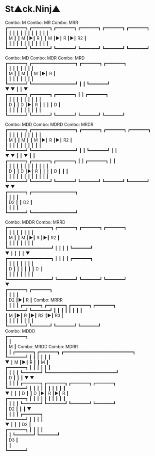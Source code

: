 
# St▲ck.Ninj▲


Combo: M          Combo: MR                   Combo: MRR                      
┏━━━━━━━┓         ┏━━━━━━━┓ ┏━━━━━━━┓         ┏━━━━━━━┓ ┏━━━━━━━┓ ┏━━━━━━━┓   
┃       ┃         ┃       ┃ ┃       ┃         ┃       ┃ ┃       ┃ ┃       ┃   
┃   M   ┃         ┃   M   ┃▶┃   R   ┃         ┃   M   ┃▶┃   R   ┃▶┃   R2  ┃   
┃       ┃         ┃       ┃ ┃       ┃         ┃       ┃ ┃       ┃ ┃       ┃   
┗━━━━━━━┛         ┗━━━━━━━┛ ┗━━━━━━━┛         ┗━━━━━━━┛ ┗━━━━━━━┛ ┗━━━━━━━┛   
                                                                        
                                                                        
                                                                        
Combo: MD         Combo: MDR                 Combo: MRD                       
┏━━━━━━━┓         ┏━━━━━━━━━━━━━━━━━┓        ┏━━━━━━━┓ ┏━━━━━━━┓              
┃       ┃         ┃                 ┃        ┃       ┃ ┃       ┃              
┃   M   ┃         ┃   M             ┃        ┃   M   ┃▶┃   R   ┃              
┃       ┃         ┃                 ┃        ┃       ┃ ┃       ┃              
┗━━━━━━━┛         ┗━━━━━━━━━━━━━━━━━┛        ┃       ┃ ┗━━━━━━━┛              
    ▼                 ▼                      ┃       ┃     ▼                  
┏━━━━━━━┓         ┏━━━━━━━┓ ┏━━━━━━━┓        ┃       ┃ ┏━━━━━━━┓              
┃       ┃         ┃       ┃ ┃       ┃        ┃       ┃ ┃       ┃              
┃   D   ┃         ┃   D   ┃▶┃   R   ┃        ┃       ┃ ┃   D   ┃              
┃       ┃         ┃       ┃ ┃       ┃        ┃       ┃ ┃       ┃              
┗━━━━━━━┛         ┗━━━━━━━┛ ┗━━━━━━━┛        ┗━━━━━━━┛ ┗━━━━━━━┛              
                                                                        
                                                                        
                                                                        
Combo: MDD        Combo: MDRD               Combo: MRDR                       
┏━━━━━━━┓         ┏━━━━━━━━━━━━━━━━━┓       ┏━━━━━━━┓ ┏━━━━━━━┓ ┏━━━━━━━┓     
┃       ┃         ┃                 ┃       ┃       ┃ ┃       ┃ ┃       ┃     
┃   M   ┃         ┃   M             ┃       ┃   M   ┃▶┃   R   ┃▶┃   R2  ┃     
┃       ┃         ┃                 ┃       ┃       ┃ ┃       ┃ ┃       ┃     
┗━━━━━━━┛         ┗━━━━━━━━━━━━━━━━━┛       ┃       ┃ ┗━━━━━━━┛ ┃       ┃     
    ▼                 ▼                     ┃       ┃     ▼     ┃       ┃     
┏━━━━━━━┓         ┏━━━━━━━┓ ┏━━━━━━━┓       ┃       ┃ ┏━━━━━━━┓ ┃       ┃     
┃       ┃         ┃       ┃ ┃       ┃       ┃       ┃ ┃       ┃ ┃       ┃     
┃   D   ┃         ┃   D   ┃▶┃   R   ┃       ┃       ┃ ┃   D   ┃ ┃       ┃     
┃       ┃         ┃       ┃ ┃       ┃       ┃       ┃ ┃       ┃ ┃       ┃     
┗━━━━━━━┛         ┗━━━━━━━┛ ┗━━━━━━━┛       ┗━━━━━━━┛ ┗━━━━━━━┛ ┗━━━━━━━┛     
    ▼                 ▼                                                       
┏━━━━━━━┓         ┏━━━━━━━━━━━━━━━━━┓                                         
┃       ┃         ┃                 ┃                                         
┃   D2  ┃         ┃   D2            ┃                                         
┃       ┃         ┃                 ┃                                         
┗━━━━━━━┛         ┗━━━━━━━━━━━━━━━━━┛                                         
                                                                        
                                                                        
                                                                        
Combo: MDDR                 Combo: MRRD                                       
┏━━━━━━━━━━━━━━━━━┓         ┏━━━━━━━┓ ┏━━━━━━━┓ ┏━━━━━━━┓                     
┃                 ┃         ┃       ┃ ┃       ┃ ┃       ┃                     
┃   M             ┃         ┃   M   ┃▶┃   R   ┃▶┃   R2  ┃                     
┃                 ┃         ┃       ┃ ┃       ┃ ┃       ┃                     
┗━━━━━━━━━━━━━━━━━┛         ┃       ┃ ┃       ┃ ┗━━━━━━━┛                     
    ▼                       ┃       ┃ ┃       ┃     ▼                     
┏━━━━━━━━━━━━━━━━━┓         ┃       ┃ ┃       ┃ ┏━━━━━━━┓                     
┃                 ┃         ┃       ┃ ┃       ┃ ┃       ┃                     
┃   D             ┃         ┃       ┃ ┃       ┃ ┃   D   ┃                     
┃                 ┃         ┃       ┃ ┃       ┃ ┃       ┃                     
┗━━━━━━━━━━━━━━━━━┛         ┗━━━━━━━┛ ┗━━━━━━━┛ ┗━━━━━━━┛                     
    ▼                                                                         
┏━━━━━━━┓ ┏━━━━━━━┓                                                           
┃       ┃ ┃       ┃                                                           
┃   D2  ┃▶┃   R   ┃         Combo: MRRR                                       
┃       ┃ ┃       ┃         ┏━━━━━━━┓ ┏━━━━━━━┓ ┏━━━━━━━┓ ┏━━━━━━━┓           
┗━━━━━━━┛ ┗━━━━━━━┛         ┃       ┃ ┃       ┃ ┃       ┃ ┃       ┃           
                            ┃   M   ┃▶┃   R   ┃▶┃   R2  ┃▶┃   R3  ┃           
                            ┃       ┃ ┃       ┃ ┃       ┃ ┃       ┃           
                            ┗━━━━━━━┛ ┗━━━━━━━┛ ┗━━━━━━━┛ ┗━━━━━━━┛           
Combo: MDDD                                                                   
┏━━━━━━━┓                                                          
┃       ┃                                                        
┃   M   ┃       Combo: MRDD               Combo: MDRR                         
┃       ┃       ┏━━━━━━━┓ ┏━━━━━━━┓       ┏━━━━━━━━━━━━━━━━━━━━━━━━━━━┓       
┗━━━━━━━┛       ┃       ┃ ┃       ┃       ┃                           ┃       
    ▼           ┃   M   ┃▶┃   R   ┃       ┃   M                       ┃       
┏━━━━━━━┓       ┃       ┃ ┃       ┃       ┃                           ┃       
┃       ┃       ┃       ┃ ┗━━━━━━━┛       ┗━━━━━━━━━━━━━━━━━━━━━━━━━━━┛       
┃   D   ┃       ┃       ┃     ▼               ▼                               
┃       ┃       ┃       ┃ ┏━━━━━━━┓       ┏━━━━━━━┓ ┏━━━━━━━┓ ┏━━━━━━━┓       
┗━━━━━━━┛       ┃       ┃ ┃       ┃       ┃       ┃ ┃       ┃ ┃       ┃       
    ▼           ┃       ┃ ┃   D   ┃       ┃   D   ┃▶┃   R   ┃▶┃   R   ┃       
┏━━━━━━━┓       ┃       ┃ ┃       ┃       ┃       ┃ ┃       ┃ ┃       ┃       
┃       ┃       ┃       ┃ ┗━━━━━━━┛       ┗━━━━━━━┛ ┗━━━━━━━┛ ┗━━━━━━━┛       
┃   D2  ┃       ┃       ┃     ▼                                        
┃       ┃       ┃       ┃ ┏━━━━━━━┓                               
┗━━━━━━━┛       ┃       ┃ ┃       ┃                                
    ▼           ┃       ┃ ┃   D2  ┃                                           
┏━━━━━━━┓       ┃       ┃ ┃       ┃                                           
┃       ┃       ┗━━━━━━━┛ ┗━━━━━━━┛                                           
┃   D3  ┃                                                                        
┃       ┃                                                                     
┗━━━━━━━┛                                                                     
                                                                        
